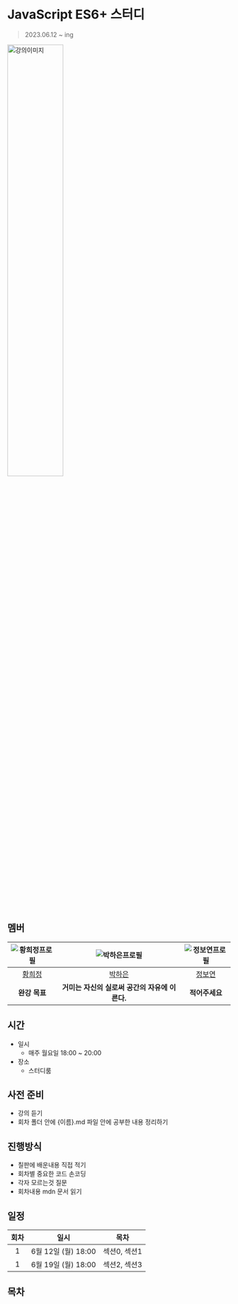 # JavaScript ES6+ 스터디
> 2023.06.12 ~ ing

<img src="./img/강의이미지.png" width="50%" alt="강의이미지" />

## 멤버

| ![황희정프로필](https://github.com/goatFE.png?size=100) | ![박하은프로필](https://github.com/pullingoff.png?size=100) | ![정보연프로필](https://github.com/boyeonJ.png?size=100) |
|:-------------------------------------------------:|:-----------------------------------------------------:|:------------------------------------------------------:|
|         [황희정](https://github.com/goatFE)          |           [박하은](https://github.com/mnxmnz)            |           [정보연](https://github.com/Tolluset)           |
|                     **완강 목표**                     |             **거미는 자신의 실로써 공간의 자유에 이른다.**              |                       **적어주세요**                        |

## 시간

- 일시
  - 매주 월요일 18:00 ~ 20:00<br/>
- 장소
  - 스터디룸

## 사전 준비

- 강의 듣기
- 회차 폴더 안에 {이름}.md 파일 안에 공부한 내용 정리하기

## 진행방식

- 칠판에 배운내용 직접 적기
- 회차별 중요한 코드 손코딩
- 각자 모르는것 질문
- 회차내용 mdn 문서 읽기


## 일정

|  회차  |          일시           |       목차        | 
|:----:|:---------------------:|:---------------:|
|  1   |   6월 12일 (월) 18:00    |    섹션0, 섹션1     | 
|  1   |   6월 19일 (월) 18:00    |    섹션2, 섹션3     |


## 목차
